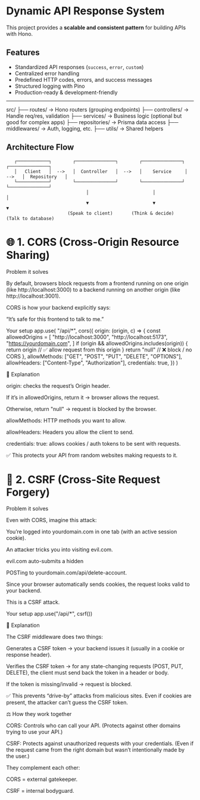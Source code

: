 # Dynamic API Response System

This project provides a **scalable and consistent pattern** for building APIs with Hono.

## Features

- Standardized API responses (`success`, `error`, `custom`)
- Centralized error handling
- Predefined HTTP codes, errors, and success messages
- Structured logging with Pino
- Production-ready & development-friendly

---

src/
├── routes/ → Hono routers (grouping endpoints)
├── controllers/ → Handle req/res, validation
├── services/ → Business logic (optional but good for complex apps)
├── repositories/ → Prisma data access
├── middlewares/ → Auth, logging, etc.
├── utils/ → Shared helpers


## Architecture Flow

```text
   ┌────────────┐        ┌───────────────┐        ┌───────────────┐        ┌───────────────┐
   │   Client   │  -->   │  Controller   │  -->   │    Service     │  -->   │  Repository   │
   └────────────┘        └───────────────┘        └───────────────┘        └───────────────┘
                              │                        │                        │
                              ▼                        ▼                        ▼
                       (Speak to client)       (Think & decide)         (Talk to database)
```



# 🌐 1. CORS (Cross-Origin Resource Sharing)
Problem it solves

By default, browsers block requests from a frontend running on one origin (like http://localhost:3000) to a backend running on another origin (like http://localhost:3001).

CORS is how your backend explicitly says:

“It’s safe for this frontend to talk to me.”

Your setup
app.use(
  "/api/*",
  cors({
    origin: (origin, c) => {
      const allowedOrigins = [
        "http://localhost:3000",
        "http://localhost:5173",
        "https://yourdomain.com",
      ]
      if (origin && allowedOrigins.includes(origin)) {
        return origin // ✅ allow request from this origin
      }
      return "null" // ❌ block / no CORS
    },
    allowMethods: ["GET", "POST", "PUT", "DELETE", "OPTIONS"],
    allowHeaders: ["Content-Type", "Authorization"],
    credentials: true,
  })
)

🔎 Explanation

origin: checks the request’s Origin header.

If it’s in allowedOrigins, return it → browser allows the request.

Otherwise, return "null" → request is blocked by the browser.

allowMethods: HTTP methods you want to allow.

allowHeaders: Headers you allow the client to send.

credentials: true: allows cookies / auth tokens to be sent with requests.

✅ This protects your API from random websites making requests to it.


# 🔑 2. CSRF (Cross-Site Request Forgery)
Problem it solves

Even with CORS, imagine this attack:

You’re logged into yourdomain.com in one tab (with an active session cookie).

An attacker tricks you into visiting evil.com.

evil.com auto-submits a hidden <form> POSTing to yourdomain.com/api/delete-account.

Since your browser automatically sends cookies, the request looks valid to your backend.

This is a CSRF attack.

Your setup
app.use("/api/*", csrf())

🔎 Explanation

The CSRF middleware does two things:

Generates a CSRF token → your backend issues it (usually in a cookie or response header).

Verifies the CSRF token → for any state-changing requests (POST, PUT, DELETE), the client must send back the token in a header or body.

If the token is missing/invalid → request is blocked.

✅ This prevents “drive-by” attacks from malicious sites. Even if cookies are present, the attacker can’t guess the CSRF token.

⚖️ How they work together

CORS: Controls who can call your API. (Protects against other domains trying to use your API.)

CSRF: Protects against unauthorized requests with your credentials. (Even if the request came from the right domain but wasn’t intentionally made by the user.)

They complement each other:

CORS = external gatekeeper.

CSRF = internal bodyguard.